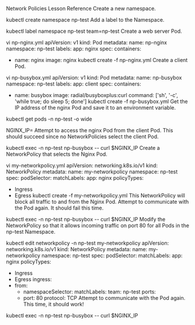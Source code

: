 
Network Policies
Lesson Reference
Create a new namespace.

kubectl create namespace np-test
Add a label to the Namespace.

kubectl label namespace np-test team=np-test
Create a web server Pod.

vi np-nginx.yml
apiVersion: v1
kind: Pod
metadata:
  name: np-nginx
  namespace: np-test
  labels:
    app: nginx
spec:
  containers:
  - name: nginx
    image: nginx
kubectl create -f np-nginx.yml
Create a client Pod.

vi np-busybox.yml
apiVersion: v1
kind: Pod
metadata:
  name: np-busybox
  namespace: np-test
  labels:
    app: client
spec:
  containers:
  - name: busybox
    image: radial/busyboxplus:curl
    command: ['sh', '-c', 'while true; do sleep 5; done']
kubectl create -f np-busybox.yml
Get the IP address of the nginx Pod and save it to an environment variable.

kubectl get pods -n np-test -o wide

NGINX_IP=<np-nginx Pod IP>
Attempt to access the nginx Pod from the client Pod. This should succeed since no NetworkPolicies select the client Pod.

kubectl exec -n np-test np-busybox -- curl $NGINX_IP
Create a NetworkPolicy that selects the Nginx Pod.

vi my-networkpolicy.yml
apiVersion: networking.k8s.io/v1
kind: NetworkPolicy
metadata:
  name: my-networkpolicy
  namespace: np-test
spec:
  podSelector:
    matchLabels:
      app: nginx
  policyTypes:
  - Ingress
  - Egress
kubectl create -f my-networkpolicy.yml
This NetworkPolicy will block all traffic to and from the Nginx Pod. Attempt to communicate with the Pod again. It should fail this time.

kubectl exec -n np-test np-busybox -- curl $NGINX_IP
Modify the NetworkPolicy so that it allows incoming traffic on port 80 for all Pods in the np-test Namespace.

kubectl edit networkpolicy -n np-test my-networkpolicy
apiVersion: networking.k8s.io/v1
kind: NetworkPolicy
metadata:
  name: my-networkpolicy
  namespace: np-test
spec:
  podSelector:
    matchLabels:
      app: nginx
  policyTypes:
  - Ingress
  - Egress
  ingress:
  - from:
    - namespaceSelector:
        matchLabels:
          team: np-test
    ports:
    - port: 80
      protocol: TCP
Attempt to communicate with the Pod again. This time, it should work!

kubectl exec -n np-test np-busybox -- curl $NGINX_IP
